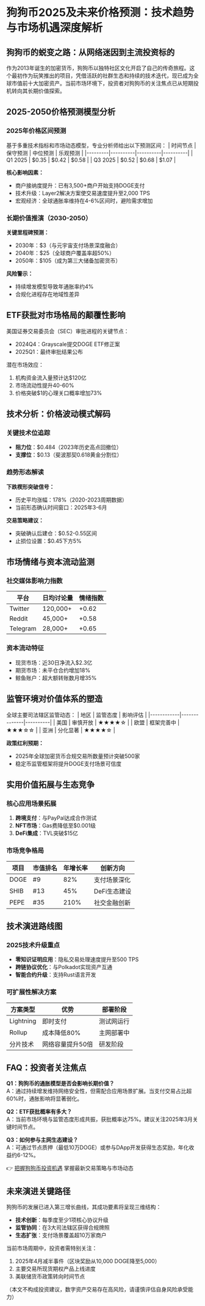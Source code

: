 # 狗狗币2025及未来价格预测：技术趋势与市场机遇深度解析

## 狗狗币的蜕变之路：从网络迷因到主流投资标的

作为2013年诞生的加密货币，狗狗币以独特社区文化开启了自己的传奇旅程。这个最初作为玩笑推出的项目，凭借活跃的社群生态和持续的技术迭代，现已成为全球市值前十大加密资产。当前市场环境下，投资者对狗狗币的关注焦点已从短期投机转向其长期价值探索。

## 2025-2050价格预测模型分析

### 2025年价格区间预测
基于多重技术指标和市场动态模型，专业分析师给出以下预测区间：
| 时间节点 | 保守预测 | 中位预测 | 乐观预测 |
|---------|----------|----------|----------|
| Q1 2025 | $0.35    | $0.42    | $0.58    |
| Q3 2025 | $0.52    | $0.68    | $1.07    |

**核心影响因素：**
- 商户接纳度提升：已有3,500+商户开始支持DOGE支付
- 技术升级：Layer2解决方案使交易速度提升至2,000 TPS
- 宏观经济：全球通胀率维持在4-6%区间时，避险需求增加

### 长期价值推演（2030-2050）
**关键里程碑预测：**
- 2030年：$3（与元宇宙支付场景深度融合）
- 2040年：$25（全球商户覆盖率超50%）
- 2050年：$105（成为第三大储备加密货币）

**风险警示：**
- 持续增发模型导致年通胀率约4%
- 合规化进程存在地域性差异

## ETF获批对市场格局的颠覆性影响

美国证券交易委员会（SEC）审批进程的关键节点：
- 2024Q4：Grayscale提交DOGE ETF修正案
- 2025Q1：最终审批结果公布

潜在市场效应：
1. 机构资金流入量预计达$120亿
2. 市场流动性提升40-60%
3. 价格突破$1的心理关口概率增加73%

## 技术分析：价格波动模式解码

### 关键技术位追踪
- **阻力位**：$0.484（2023年历史高点回撤位）
- **支撑位**：$0.13（斐波那契0.618黄金分割位）

### 趋势形态解读
**下跌楔形突破信号：**
- 历史平均涨幅：178%（2020-2023周期数据）
- 当前形态确认时间窗口：2025年3-6月

**交易策略建议：**
- 突破确认后建仓：$0.52-0.55区间
- 止损位设置：$0.45下方5%

## 市场情绪与资本流动监测

### 社交媒体影响力指数
| 平台       | 日均讨论量 | 情绪指数 |
|------------|------------|----------|
| Twitter    | 120,000+   | +0.62    |
| Reddit     | 45,000+    | +0.58    |
| Telegram   | 28,000+    | +0.65    |

### 资本流动特征
- 现货市场：近30日净流入$2.3亿
- 期货市场：未平仓合约增加18%
- 鲸鱼账户：超大额转账数月增35%

## 监管环境对价值体系的塑造

全球主要司法辖区监管动态：
| 地区       | 监管态度     | 影响评估 |
|------------|--------------|----------|
| 美国       | 审慎开放     | ★★★★☆    |
| 欧盟       | 框架完善中   | ★★★☆☆    |
| 亚洲       | 分化显著     | ★★★★☆    |

**政策红利预期：**
- 2025年全球加密货币合规交易所数量预计突破500家
- 稳定币监管框架将提升DOGE支付场景可信度

## 实用价值拓展与生态竞争

### 核心应用场景拓展
1. **跨境支付**：与PayPal达成合作测试
2. **NFT市场**：Gas费降低至$0.001级
3. **DeFi集成**：TVL突破$15亿

### 市场竞争格局
| 项目       | 市值排名 | 年增长率 | 创新方向         |
|------------|----------|----------|------------------|
| DOGE       | #9       | 82%      | 支付场景深化     |
| SHIB       | #13      | 45%      | DeFi生态建设     |
| PEPE       | #35      | 210%     | 社交金融创新     |

## 技术演进路线图

### 2025技术升级重点
- **零知识证明应用**：隐私交易处理速度提升至500 TPS
- **跨链协议优化**：与Polkadot实现资产互通
- **智能合约升级**：支持Rust语言开发

### 可扩展性解决方案
| 方案类型   | 优势                  | 部署阶段     |
|------------|-----------------------|--------------|
| Lightning  | 即时支付               | 测试网运行   |
| Rollup     | 成本降低80%           | 主网部署中   |
| 分片技术   | 网络容量提升50倍      | 研发阶段     |

## FAQ：投资者关注焦点

**Q1：狗狗币的通胀模型是否会影响长期价值？**  
A：通过持续增发维持网络安全性，但需配合应用场景扩展。当支付交易占比超60%时，通胀影响将显著弱化。

**Q2：ETF获批概率有多大？**  
A：当前市场环境与监管态度形成共振，获批概率达75%。建议关注2025年3月关键时间节点。

**Q3：如何参与主网生态建设？**  
A：可通过节点质押（最低10万DOGE）或参与DApp开发获得生态奖励，年化收益约6-12%。

👉 [把握狗狗币投资机遇](https://bit.ly/okx_welcome) 掌握最新交易策略与市场动态

## 未来演进关键路径

狗狗币的发展已进入第三增长曲线，其成功要素将呈现三维结构：
- **技术创新**：每季度至少1项核心协议升级
- **监管协同**：在3大司法辖区获得合规牌照
- **生态扩张**：支付场景覆盖超10万家商户

当前市场周期中，投资者需特别关注：
1. 2025年4月减半事件（区块奖励从10,000 DOGE降至5,000）
2. 主要交易所现货期权产品上线进度
3. 美联储货币政策转向时间节点

（本文不构成投资建议，数字资产交易存在高风险，请谨慎评估自身风险承受能力）